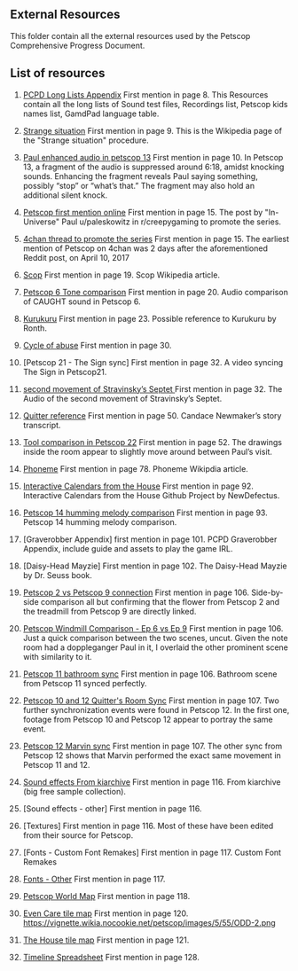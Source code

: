 ## External Resources
This folder contain all the external resources used by the Petscop Comprehensive Progress Document.

## List of resources
1. [PCPD Long Lists Appendix]()
First mention in page 8. 
This Resources contain all the long lists of Sound test files, Recordings list, Petscop kids names list, GamdPad language table.

2. [Strange situation]()
First mention in page 9.
This is the Wikipedia page of the "Strange situation" procedure.

3. [Paul enhanced audio in petscop 13]()
First mention in page 10.
In Petscop 13, a fragment of the audio is suppressed around 6:18, amidst knocking sounds.
Enhancing the fragment reveals Paul saying something, possibly “stop” or “what’s that.” The fragment may also hold an additional silent knock.

4. [Petscop first mention online]()
First mention in page 15.
The post by "In-Universe" Paul u/paleskowitz in r/creepygaming to promote the series.

5. [4chan thread to promote the series]()
First mention in page 15.
The earliest mention of Petscop on 4chan was 2 days after the aforementioned Reddit post, on April 10, 2017

6. [Scop]()
First mention in page 19.
Scop Wikipedia article.

7. [Petscop 6 Tone comparison]()
First mention in page 20.
Audio comparison of CAUGHT sound in Petscop 6.

8. [Kurukuru]()
First mention in page 23.
Possible reference to Kurukuru by Ronth.

9. [Cycle of abuse]()
First mention in page 30.

10. [Petscop 21 - The Sign sync]
First mention in page 32.
A video syncing The Sign in Petscop21.

11. [second movement of Stravinsky’s Septet ]()
First mention in page 32.
The Audio of the second movement of Stravinsky’s Septet.

12. [Quitter reference]()
First mention in page 50.
Candace Newmaker’s story transcript.


13. [Tool comparison in Petscop 22]()
First mention in page 52.
The drawings inside the room appear to slightly move around between Paul’s visit.

14. [Phoneme]()
First mention in page 78.
Phoneme Wikipdia article.

15. [Interactive Calendars from the House]()
First mention in page 92.
Interactive Calendars from the House Github Project by NewDefectus.

16. [Petscop 14 humming melody comparison]()
First mention in page 93.
Petscop 14 humming melody comparison.

17. [Graverobber Appendix]
first mention in page 101.
PCPD Graverobber Appendix, include guide and assets to play the game IRL.

18. [Daisy-Head Mayzie]
First mention in page 102.
The Daisy-Head Mayzie by Dr. Seuss book.

19. [Petscop 2 vs Petscop 9 connection]()
First mention in page 106.
Side-by-side comparison all but confirming that the flower from Petscop 2 and the treadmill from Petscop 9 are directly linked.

20. [Petscop Windmill Comparison - Ep 6 vs Ep 9]()
First mention in page 106.
Just a quick comparison between the two scenes, uncut. Given the note room had a doppleganger Paul in it, I overlaid the other prominent scene with similarity to it.

21. [Petscop 11 bathroom sync]()
First mention in page 106.
Bathroom scene from Petscop 11 synced perfectly.

22. [Petscop 10 and 12 Quitter's Room Sync]()
First mention in page 107.
Two further synchronization events were found in Petscop 12. In the first one, footage from Petscop 10 and Petscop 12 appear to portray the same event.

23. [Petscop 12 Marvin sync]()
First mention in page 107.
The other sync from Petscop 12 shows that Marvin performed the exact same movement in Petscop 11 and 12.

24. [Sound effects From kiarchive]()
First mention in page 116.
From kiarchive (big free sample collection).

25. [Sound effects - other]
First mention in page 116.

26. [Textures]
First mention in page 116.
Most of these have been edited from their source for Petscop.

27. [Fonts - Custom Font Remakes]
First mention in page 117.
Custom Font Remakes

28. [Fonts - Other]()
First mention in page 117.

29. [Petscop World Map]()
First mention in page 118.

30. [Even Care tile map]()
First mention in page 120.
https://vignette.wikia.nocookie.net/petscop/images/5/55/ODD-2.png

31. [The House tile map]()
First mention in page 121.

32. [Timeline Spreadsheet]()
First mention in page 128.

